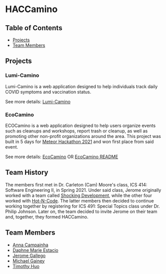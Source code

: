 # HACCamino
## Table of Contents
* [Projects](#projects)
* [Team Members](#team-members)

## Projects 
### Lumi-Camino
Lumi-Camino is a web application designed to help individuals track daily COVID symptoms and vaccination status.

See more details: [Lumi-Camino](/projects/lumi-camino.md)
### EcoCamino
ECOCamino is a web application designed to help users organize events such as cleanups and workshops, report trash or cleanup, as well as promoting other non-profit organizations around the area. This project was built in 5 days for [Meteor Hackathon 2021](https://impact.meteor.com/hackathon) and won first place from said event.

See more details: [EcoCamino](/projects/eco-camino.md) OR [EcoCamino README](https://github.com/HACC-Camino/eco-camino#readme)

## Team History
The members first met in Dr. Carleton (Cam) Moore's class, ICS 414: Software Engineering II, in Spring 2021. Under said class, Jerome originally worked with a team called [Shocking Development](https://shocking-development.github.io/), while the other four worked with  [Hot-N-Code](https://hot-n-code.github.io/). The latter members then decided to continue working together by registering for ICS 491: Special Topics class under Dr. Philip Johnson. Later on, the team decided to invite Jerome on their team and, together, they formed HACCamino.

## Team Members
- [Anna Campainha](https://github.com/annacampainha)
- [Daphne Marie Estacio](https://dmtapia.github.io)
- [Jerome Gallego](https://alohajerome.github.io)
- [Michael Gainey](https://github.com/micgainey)
- [Timothy Huo](https://github.com/timothyhuo1)
